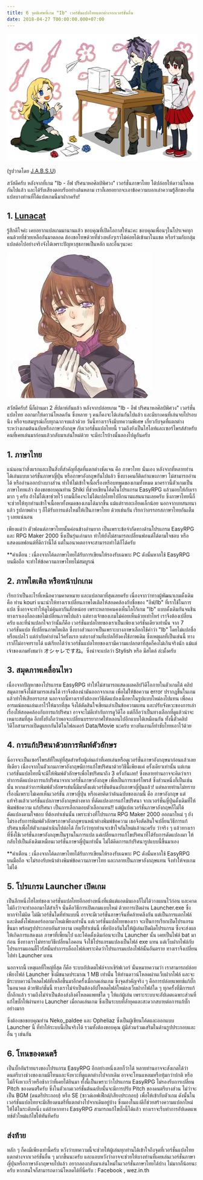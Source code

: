 ```yaml
---
title: 6 จุดพิเศษที่เกม "Ib" เวอร์ชั่นแปลไทยแตกต่างจากเวอร์ชั่นอื่น
date: 2018-04-27 T00:00:00.000+07:00
---
```


![](/assets/images/ibfeel2/ibjabsu.jpg)

(รูปวาดโดย [J.A.B.S.U](https://www.facebook.com/JABSketchU))

สวัสดีครับ หลังจากที่เกม "Ib - อีฟ ปริศนาหอศิลป์พิศวง" เวอร์ชั่นภาษาไทย ได้ปล่อยให้ดาวน์โหลดกันไปแล้ว และได้รับเสียงตอบรับอย่างล้นหลาม 
เราก็เลยอยากจะเอาข้อความบอกเล่าความรู้สึกของทีมแปลบางท่านที่ได้แปลเกมนี้มาฝากครับ!

## 1. [Lunacat](https://www.youtube.com/user/Boazolittlecat)

รู้สึกดีใจค่ะ เคยอยากแปลเกมมานานแล้ว ขอบคุณที่เปิดโอกาสให้นะคะ ขอบคุณเพื่อนๆในโปรเจคทุกคนด้วยที่ช่วยเหลือกันมาตลอด 
ต้องขอโทษด้วยที่ช่วงหลังๆเราไม่ค่อยได้เข้ามาในแชต หรือร่วมกับกลุ่มแปลต่อไปอย่างจริงจังได้เพราะปัญหาสุขภาพเป็นหลัก และอื่นๆนะคะ

![](/assets/images/ibfeel2/lunacat.jpg)

สวัสดีครับ! นี่ก็ผ่านมา 2 สัปดาห์กันแล้ว หลังจากปล่อยเกม "Ib - อีฟ ปริศนาหอศิลป์พิศวง" เวอร์ชั่นแปลไทย ออกมาให้ดาวน์โหลดกัน ซึ่งหลาย ๆ คนก็คงจะได้เล่นกันไปแล้ว
และมีบางคนที่เล่นจบไปรอบนึง หรือจบสมบูรณ์เก็บทุกฉากจบแล้วด้วย วันนี้ทางเราจึงมีบทความพิเศษ เกี่ยวกับจุดที่แตกต่างระหว่างเกมต้นฉบับหรือภาษาอังกฤษ กับเวอร์ชั่นแปลไทยนี้ 
รวมถึงยังเป็นไฮไลท์และเซอร์ไพรส์สำหรับคนที่เคยเล่นมาก่อนแล้วกลับมาเล่นใหม่ด้วย จะมีอะไรบ้างนั้นลองไปดูกันครับ

## 1. ภาษาไทย

แน่นอนว่าสิ่งแรกและเป็นสิ่งที่สำคัญที่สุดที่แตกต่างชัดเจน คือ ภาษาไทย นั่นเอง หลังจากที่หลายท่านได้เล่นแบบเวอร์ชั่นภาษาญี่ปุ่น หรือภาษาอังกฤษกันไปแล้ว 
ซึ่งบางคนก็ติดกำแพงภาษา ไม่สามารถอ่านได้ หรืออ่านออกบ้างบางส่วน ทำให้ไม่เข้าใจเนื้อเรื่องหรือบทพูดของเกมทั้งหมด มาคราวนี้ตัวเกมเป็นภาษาไทยแล้ว 
ต้องขอขอบคุณท่าน Shiki ที่ช่วยเขียนโค้ดในโปรแกรม EasyRPG แล้วมอบให้กับเรามาก ๆ ครับ ถ้าไม่ได้เขาช่วยไว้ เกมนี้ก็คงจะไม่ได้แปลไทยไปอีกนานแสนนานเลยครับ 
ซึ่งภาษาไทยนี้ก็จะช่วยให้ทุกท่านเข้าใจเนื้อหาทั้งหมดของเกมได้มากขึ้น แม้แต่รายละเอียดเล็กน้อย นอกจากบทสนทนาแล้ว รูปภาพต่าง ๆ ก็ได้รับการแต่งใหม่ให้เป็นภาษาไทย
ด้วยเช่นกัน เรียกว่าอรรถรสภาษาไทยกันเต็ม ๆ เลยแน่นอน 

เพียงแต่ว่า ตัวฟอนต์ภาษาไทยนั้นค่อนข้างอ่านยาก เป็นเพราะข้อจำกัดทางด้านโปรแกรม EasyRPG และ RPG Maker 2000 
ซึ่งเป็นรุ่นเก่ามาก ทำให้ยังไม่สามารถเปลี่ยนฟอนต์ได้ตามใจชอบ หรือแสดงผลฟอนต์ที่ดีกว่านี้ได้ แต่ในอนาคตอาจจะสามารถทำได้ก็ได้ครับ

**คำเตือน : เนื่องจากโค้ดภาษาไทยได้รับการเขียนให้รองรับเฉพาะ PC ดังนั้นหากใช้ EasyRPG บนมือถือ จะทำให้ข้อความภาษาไทยไม่สมบูรณ์

## 2. ภาพไตเติล หรือหน้าปกเกม

เรียกว่าเป็นอะไรที่เหนือความคาดหมาย และแปลกตาที่สุดเลยครับ เนื่องจากว่าทางผู้พัฒนาเกมดั้งเดิม คือ ท่าน kouri แนะนำให้ทางเราเปลี่ยนภาพไตเติลให้สอดคล้องกับชื่อของ 
"อีฟ/Ib" ที่เราใช้ในการแปล ซึ่งอาจจะทำให้ดูไม่คุ้นตากันสักหน่อย เพราะหลายคนคงเห็นโลโก้เกม "Ib" แบบดั้งเดิมกันจนชิน ทางเราเองก็ลองขอไม่เปลี่ยนภาพไปแล้ว 
แต่ทางเจ้าของเกมไม่ค่อยเห็นด้วยเท่าไหร่ เราจึงต้องเปลี่ยนครับ และที่น่าแปลกใจกว่านั้นก็คือ เวอร์ชั่นแปลไทยของเราเป็นเพียงเวอร์ชั่นเดียวเท่านั้น จาก 7 เวอร์ชั่นแปล 
ที่เปลี่ยนภาพไตเติล ซึ่งบางส่วนอาจเป็นเพราะบางภาษาเลือกใช้คำว่า "Ib" โดยไม่แปลชื่อ หรือแปลไว้ แต่กำกับคำอ่านไว้ครั้งแรก แต่บางส่วนที่แปลก็ยังคงใช้ภาพเดิม 
ซึ่งเหตุผลที่เป็นเช่นนี้ ทางเราก็ไม่อาจทราบได้ แต่เรียกได้ว่าเวอร์ชั่นแปลไทยของเรามีความแปลกตาที่สุดก็คงไม่เกินจริงนัก 
แม้แต่เจ้าของเกมยังชมว่า オシャレですね。ซึ่งน่าจะแปลว่า Stylish หรือ มีสไตล์ ล่ะมั้งครับ

## 3. สมุดภาพเคลื่อนไหว

เนื่องจากปัญหาของโปรแกรม EasyRPG ทำให้ไม่สามารถแสดงผลคลิปวิดีโอภายในตัวเกมได้ คลิปสมุดภาพจึงไม่สามารถเล่นได้ เราจึงต้องนำมันออกจากเกม เพื่อไม่ให้ข้อความ
error ปรากฎขึ้นในเกมแล้วทำให้เสียอรรถรส นอกจากนี้ทางเรายังต้องหาวิธีดัดแปลงเนื้อหาในรูปแบบใหม่ลงไปแทน เพื่อคงอารมณ์ตอนเล่นเอาไว้ให้มากที่สุด 
จึงได้ตัดสินใจเขียนเล่าเป็นข้อความแทน และปรับจังหวะของการเล่าเรื่องให้สอดคล้องกับการแก้ปริศนา อาจจะไม่ดีเท่ากับการดูวิดีโอ แต่ก็ถือว่าเป็นทางเลือกที่ดูแล้วน่าจะเหมาะสมที่สุด 
อีกทั้งยังถือว่าพอจะเปลี่ยนบรรยากาศให้หลอนไปอีกแบบได้เหมือนกัน ทั้งนี้ตัวคลิปวิดีโอสามารถเปิดดูแยกกันได้ในโฟลเดอร์ Data/Movie นะครับ ทางทีมงานก็ทำซับไทยเอาไว้ด้วย

## 4. การแก้ปริศนาด้วยการพิมพ์ตัวอักษร

นี่อาจจะเป็นเซอร์ไพรส์ที่ใหญ่ที่สุดสำหรับผู้เล่นเก่าที่เคยเล่นหรือดูเวอร์ชั่นภาษาอังกฤษมาก่อนแล้วเลยทีเดียว เนื่องจากในตัวเกมภาษาอังกฤษมีการแก้ไขปริศนาด้วยวิธีนี้เพียงแค่
ครั้งเดียวเท่านั้น แต่เกมเวอร์ชั่นแปลไทยนี้จะมีให้พิมพ์ตัวอักษรเพื่อไขปริศนาถึง 3 ครั้งกันเลย! ซึ่งหลายท่านอาจจะคิดว่าเราทำการดัดแปลงการแก้ปริศนาจากเวอร์ชั่นภาษาอังกฤษ
เพื่อเป็นการเซอร์ไพรส์ ซึ่งส่วนหนึ่งก็เป็นเช่นนั้น หากแต่ว่าการพิมพ์ตัวอักษรเช่นนี้มีมาตั้งแต่เวอร์ชั่นต้นฉบับภาษาญี่ปุ่นแล้ว! แต่หลายท่านไม่ทราบเรื่องนี้เพราะไม่เคยเห็นเวอร์ชั่น
ภาษาญี่ปุ่น หรือเคยคิดว่าต้นฉบับของเกมนี้ คือ ภาษาอังกฤษ แต่แท้จริงแล้วเวอร์ชั่นแปลภาษาอังกฤษต่างหาก ที่ดัดแปลงการแก้ไขปริศนา จากเวอร์ชั่นญี่ปุ่นดั้งเดิมที่ให้พิมพ์ข้อความ
แก้ปริศนา เป็นการเลือกตอบตัวเลือกแทน!! แต่ผู้แปลเวอร์ชั่นภาษาอังกฤษก็ไม่ได้ดัดแปลงตามใจชอบ ที่ต้องทำเช่นนั้น เพราะช่วงที่โปรแกรม RPG Maker 2000 ออกมาใหม่ ๆ 
ยังไม่รองรับการพิมพ์ตัวอักษรภาษาอังกฤษบนหน้าต่างพิมพ์ข้อความ เธอจึงตัดสินใจเปลี่ยนวิธีการแก้ปริศนาเพื่อให้ตัวเกมดำเนินไปต่อได้ ก็หวังว่าทุกท่านจะเข้าใจกันใหม่แล้วนะครับ
ว่าจริง ๆ แล้วทางเราที่ซึ่งใช้เวอร์ชั่นภาษาอังกฤษเป็นฐานในการแปล แค่เปลี่ยนการแก้ไขปริศนาที่ได้รับการดัดแปลงมา ให้กลับไปเป็นดังเดิมเหมือนเวอร์ชั่นภาษาญี่ปุ่นเท่านั้น 
ไม่ได้คิดการแก้ปริศนารูปแบบนี้ขึ้นมาเอง

**คำเตือน : เนื่องจากโค้ดภาษาไทยได้รับการเขียนให้รองรับเฉพาะ PC ดังนั้นหากใช้ EasyRPG บนมือถือ จะไม่รองรับหน้าต่างพิมพ์ข้อความภาษาไทย 
และกลายเป็นภาษาอังกฤษแทน จึงทำให้จบเกมไม่ได้

## 5. โปรแกรม Launcher เปิดเกม

เป็นอีกหนึ่งไฮไลท์ของเวอร์ชั่นแปลไทยอีกอย่างหนึ่งที่แม้แต่แอดมินเองก็ไม่ได้วางแผนไว้ก่อน และคาดไม่ถึงว่าจะทำออกมาได้สำเร็จ นั่นคือวิธีการเปิดเกมแบบใหม่ 
ด้วยการเปิดผ่าน Launcher.exe ซึ่งหากจำไม่ผิด ไม่มีเวอร์ชั่นใดที่ทำแบบนี้ อาจจะมีเวอร์ชั่นภาษาจีนที่คล้ายคลึงกัน แต่เป็นการแตกไฟล์และติดตั้งโฟลเดอร์ออกมาใหม่เพียงเท่านั้น
แต่เวอร์ชั่นแปลไทยของเรา จะเป็นการเรียกเปิดโปรแกรมขึ้นมา พร้อมรูปประกอบอันสวยงาม เหตุทีีทำเช่นนี้ เพื่อป้องกันไม่ให้ผู้เล่นเปิดผิดโปรแกรม ซึ่งจะส่งผลให้เกิดการแสดงผล
ภาษาที่เพี้ยนไป และโค้ดดั้งเดิมก่อนจะเป็น Launcher นั้น เคยเป็นไฟล์ bat มาก่อน ซึ่งทางเราไม่ทราบวิธีเปลี่ยนไอคอน จึงใช้โปรแกรมแปลงเป็นไฟล์ exe แทน 
แต่เว็บฝากไฟล์กับโปรแกรมแอนตี้ไวรัสนั้นทำการบล็อกไฟล์เพราะคิดว่าโปรแกรมแปลงไฟล์นั้นอันตราย ทางเราจึงเปลี่ยนไปทำ Launcher แทน

นอกจากนี้ เหตุผลที่ใหญ่ที่สุด ก็คือ ระบบอัปเดตไฟล์จากเซิร์ฟเวอร์ นั่นหมายความว่า เราสามารถปล่อยเพียงไฟล์ Launcher ซึ่งมีขนาดประมาณ 1 MB เท่านั้น 
ให้ท่านดาวน์โหลดผ่านเว็บฝากไฟล์ และจะมีระบบดาวน์โหลดไฟล์ที่เหลือขึ้นมาอีกครั้งเมื่อกดเล่นเกม ซึ่งจุดสำคัญจริง ๆ คือการปล่อยแพทช์แก้บั๊กในอนาคต 
ด้วยฟังก์ชั่นนี้ ทางเราไม่จำเป็นต้องอัปโหลดไฟล์ใหม่ลงเว็บฝากไฟล์ใด ๆ ทุกครั้งที่มีการแก้บั๊กอีกแล้ว รวมถึงไม่จำเป็นต้องส่งลิงค์โหลดแพทช์ใด ๆ ให้แก่ผู้เล่น 
เพราะระบบจะอัปเดตเฉพาะส่วนที่แก้ไขบั๊กให้ผ่านทาง Launcher เมื่อกดเล่นเกม ซึ่งเป็นระบบที่ล้ำยุคและสะดวกสบายต่อการแก้บั๊กอย่างมาก

ซึ่งต้องขอขอบคุณท่าน Neko_paldee และ Opheliaz ซึ่งเป็นผู้เขียนโค้ดและออกแบบ Launcher นี้ ที่ทำให้ระบบนี้เป็นจริงได้ รวมทั้งต้องขอบคุณ
ผู้มีส่วนร่วมเสริมในด้านรูปประกอบและอื่น ๆ เช่นกัน 

## 6. โทนของดนตรี

เป็นบั๊กอันร้ายแรงของโปรแกรม EasyRPG อีกอย่างหนึ่งเลยก็ว่าได้ หลายท่านอาจจะสังเกตได้ว่าดนตรีบางช่วงของเกมมีโทนและจังหวะที่ดูแตกต่างไปจากเดิม 
อาจจะโทนแหลมหรือทุ้มกว่าปกติ หรือไม่ก็จังหวะเร็วหรือช้ากว่าที่เคยได้ยินมา ทั้งนี้เป็นเพราะว่าโปรแกรม EasyRPG ไม่รองรับการเปลี่ยน Pitch ของดนตรีึครับ
ซึ่งในตัวเกมเวอร์ชั่นต้นฉบับนั้นจะมีการปรับ Pitch ของดนตรีบางส่วน ไม่ว่าจะเป็น BGM (ดนตรีประกอบ) หรือ SE (ซาวด์เอฟเฟ็กต์/เสียงประกอบ) เพื่อให้เข้ากับตัวเกม
ดังนั้นในเวอร์ชั่นแปลไทยจะมีเสียงดนตรีที่แตกต่างไปจากเดิมอยู่บ้าง ซึ่งมองในแง่ดีก็ช่วยสร้างความแปลกใหม่ให้ได้ในระดับหนึ่ง แต่ถ้าหากทาง EasyRPG สามารถแก้ไขบั๊กนี้ได้แล้ว
ทางเราจะรีบทำการอัปเดตแพทช์ตัวใหม่แก้ไขให้ทันทีครับ

## ส่งท้าย

หลัก ๆ ก็คงมีเพียงเท่านี้ครับ หวังว่าบทความนี้จะช่วยให้ผู้เล่นทุกท่านได้เข้าใจถึงจุดที่เวอร์ชั่นแปลไทยแตกต่างจากเวอร์ชั่นอื่น ๆ มากขึ้นนะครับ 
และแอบหวังว่าอาจจะช่วยให้บางท่านที่เคยเล่นเวอร์ชั่นภาษาญี่ปุ่นหรือภาษาอังกฤษจบไปแล้ว อยากลองกลับมาเล่นใหม่ในเวอร์ชั่นภาษาไทยได้บ้าง
ไม่มากก็น้อยนะครับ หากสนใจก็สามารถดาวน์โหลดได้ที่นี่ครับ : Facebook , wez.in.th
